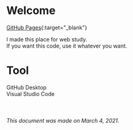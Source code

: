 # Welcome

[GitHub Pages](https://gitjaesung.github.io/){:target="_blank"}

I made this place for web study.  
If you want this code, use it whatever you want.

# Tool

GitHub Desktop  
Visual Studio Code
<br/><br/><br/>
###### This document was made on March 4, 2021.